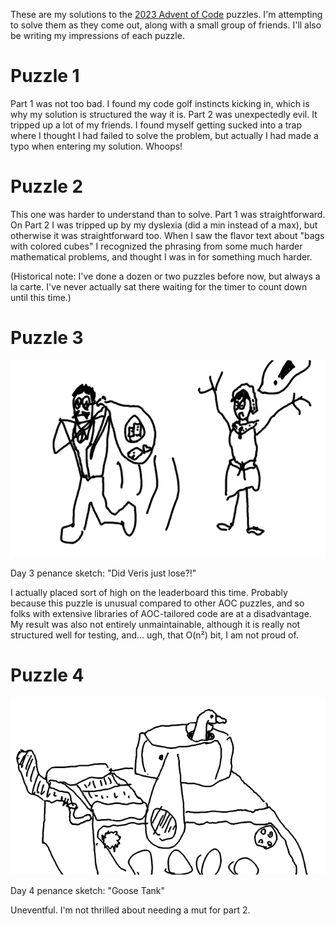 These are my solutions to the [2023 Advent of Code](https://adventofcode.com/2023) puzzles. I'm attempting to solve them as they come out, along with a small group of friends. I'll also be writing my impressions of each puzzle.

# Puzzle 1

Part 1 was not too bad. I found my code golf instincts kicking in, which is why my solution is structured the way it is. Part 2 was unexpectedly evil. It tripped up a lot of my friends. I found myself getting sucked into a trap where I thought I had failed to solve the problem, but actually I had made a typo when entering my solution. Whoops!

# Puzzle 2

This one was harder to understand than to solve. Part 1 was straightforward. On Part 2 I was tripped up by my dyslexia (did a min instead of a max), but otherwise it was straightforward too. When I saw the flavor text about "bags with colored cubes" I recognized the phrasing from some much harder mathematical problems, and thought I was in for something much harder.

(Historical note: I've done a dozen or two puzzles before now, but always a la carte. I've never actually sat there waiting for the timer to count down until this time.)

# Puzzle 3

![](sketch/day03.png)

Day 3 penance sketch: "Did Veris just lose?!"

I actually placed sort of high on the leaderboard this time. Probably because this puzzle is unusual compared to other AOC puzzles, and so folks with extensive libraries of AOC-tailored code are at a disadvantage. My result was also not entirely unmaintainable, although it is really not structured well for testing, and... ugh, that O(n²) bit, I am not proud of.

# Puzzle 4

![](sketch/day04.png)

Day 4 penance sketch: "Goose Tank"

Uneventful. I'm not thrilled about needing a mut for part 2.

